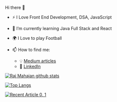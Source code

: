  Hi there 👋
 
- :zap: I Love Front End Development, DSA, JavaScript
- 🌱 I’m currently learning Java Full Stack and React
- :earth_africa: I Love to play Football

- 📫 How to find me: 
  - :bulb: [Medium articles](https://medium.com/@mahajanraj97)
  - :office: [LinkedIn](www.linkedin.com/in/raj-mahajan-4a2503173)


[![Raj Mahajan github stats](https://github-readme-stats.vercel.app/api?username=rajmahajan2224&count_private=true&show_icons=true&theme=radical&hide_rank=false)](https://github.com/rajmahajan2224/github-readme-stats)

[![Top Langs](https://github-readme-stats.vercel.app/api/top-langs/?username=rajmahajan2224)](https://github.com/rajmahajan2224/github-readme-stats)


<a target="_blank" href="https://github-readme-medium-recent-article.vercel.app/medium/@mahajanraj97/0"><img src="https://github-readme-medium-recent-article.vercel.app/medium/@mahajanraj97/0" alt="Recent Article 0, 1">
